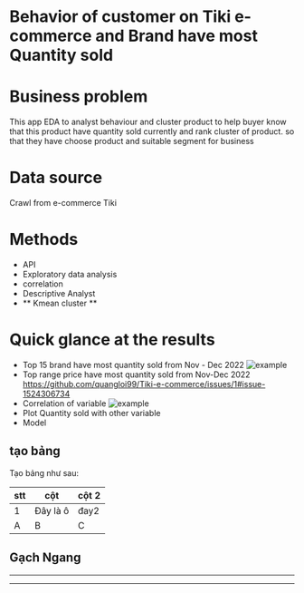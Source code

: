 # Behavior of customer on Tiki e-commerce and Brand have most Quantity sold
# Business problem 
This app EDA to analyst behaviour and cluster product to help buyer know that this product have quantity sold currently and rank cluster of product. so that they have choose product and suitable segment for business
# Data source
Crawl from e-commerce Tiki

# Methods
- API
- Exploratory data analysis 
- correlation
- Descriptive Analyst
- ** Kmean cluster **
# Quick glance at the results
- Top 15 brand have most quantity sold from Nov - Dec 2022
![example](top15.png)
- Top range price have most quantity sold from Nov-Dec 2022
https://github.com/quangloi99/Tiki-e-commerce/issues/1#issue-1524306734
- Correlation of variable
![example](heatmap.png)
- Plot Quantity sold with other variable 
- Model
## tạo bảng
Tạo bảng như sau:

|stt| cột|cột 2|
|--|-----|-----|
|1| Đây là ô| đay2|
|A|B|C|
## Gạch Ngang
---
***
